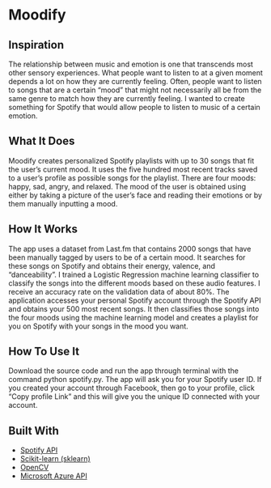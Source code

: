 # Moodify

## Inspiration ##
The relationship between music and emotion is one that transcends most other sensory experiences. What people want to listen to at a given moment depends a lot on how they are currently feeling. Often, people want to listen to songs that are a certain “mood” that might not necessarily all be from the same genre to match how they are currently feeling. I wanted to create something for Spotify that would allow people to listen to music of a certain emotion. 

## What It Does ##
Moodify creates personalized Spotify playlists with up to 30 songs that fit the user’s current mood. It uses the five hundred most recent tracks saved to a user’s profile as possible songs for the playlist. There are four moods: happy, sad, angry, and relaxed. The mood of the user is obtained using either by taking a picture of the user’s face and reading their emotions or by them manually inputting a mood. 

## How It Works ##
The app uses a dataset from Last.fm that contains 2000 songs that have been manually tagged by users to be of a certain mood. It searches for these songs on Spotify and obtains their energy, valence, and “danceability”. I trained a Logistic Regression machine learning classifier to classify the songs into the different moods based on these audio features. I receive an accuracy rate on the validation data of about 80%.  The application accesses your personal Spotify account through the Spotify API and obtains your 500 most recent songs. It then classifies those songs into the four moods using the machine learning model and creates a playlist for you on Spotify with your songs in the mood you want.

## How To Use It ##
Download the source code and run the app through terminal with the command python spotify.py. The app will ask you for your Spotify user ID. If you created your account through Facebook, then go to your profile, click “Copy profile Link” and this will give you the unique ID connected with your account. 

## Built With ##
- [Spotify API](https://developer.spotify.com/documentation/web-api/)
- [Scikit-learn (sklearn)](https://scikit-learn.org/stable/documentation.html)
- [OpenCV](https://opencv.org/)
- [Microsoft Azure API](https://azure.microsoft.com/en-us/services/cognitive-services/face/)
